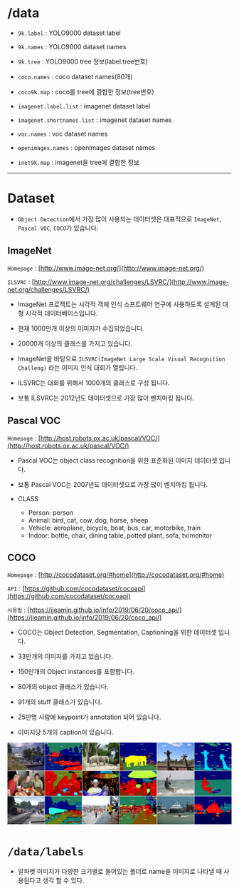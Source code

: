# /data

- `9k.label` : YOLO9000 dataset label

- `9k.names` : YOLO9000 dataset names

- `9k.tree` : YOLO9000 tree 정보(label:tree번호)

- `coco.names` : coco dataset names(80개)

- `coco9k.map` : coco를 tree에 결합한 정보(tree번호)

- `imagenet.label.list` : imagenet dataset label

- `imagenet.shortnames.list` : imagenet dataset names

- `voc.names` : voc dataset names

- `openimages.names` : openimages dataset names

- `inet9k.map` : imagenet을 tree에 결합한 정보

---

# Dataset

- `Object Detection`에서 가장 많이 사용되는 데이터셋은 대표적으로 `ImageNet`, `Pascal VOC`, `COCO`가 있습니다.

## ImageNet

`Homepage` : [http://www.image-net.org/](http://www.image-net.org/)

`ILSVRC` : [http://www.image-net.org/challenges/LSVRC/](http://www.image-net.org/challenges/LSVRC/)

- ImageNet 프로젝트는 시각적 객체 인식 소프트웨어 연구에 사용하도록 설계된 대형 시각적 데이터베이스입니다.

- 현재 1000만개 이상의 이미지가 수집되었습니다.

- 20000개 이상의 클래스를 가지고 있습니다.

- ImageNet을 바탕으로 `ILSVRC(ImageNet Large Scale Visual Recognition Challeng)` 라는 이미지 인식 대회가 열립니다.

- ILSVRC는 대회를 위해서 1000개의 클래스로 구성 됩니다.

- 보통 ILSVRC는 2012년도 데이터셋으로 가장 많이 벤치마킹 됩니다.

## Pascal VOC

`Homepage` : [http://host.robots.ox.ac.uk/pascal/VOC/](http://host.robots.ox.ac.uk/pascal/VOC/)

- Pascal VOC는 object class recognition을 위한 표준화된 이미지 데이터셋 입니다.

- 보통 Pascal VOC는 2007년도 데이터셋으로 가장 많이 벤치마킹 됩니다.

- CLASS
  + Person: person
  + Animal: bird, cat, cow, dog, horse, sheep
  + Vehicle: aeroplane, bicycle, boat, bus, car, motorbike, train
  + Indoor: bottle, chair, dining table, potted plant, sofa, tv/monitor

## COCO

`Homepage` : [http://cocodataset.org/#home](http://cocodataset.org/#home)

`API` : [https://github.com/cocodataset/cocoapi](https://github.com/cocodataset/cocoapi)

`사용법` : [https://jjeamin.github.io/info/2019/06/20/coco_api/](https://jjeamin.github.io/info/2019/06/20/coco_api/)

- COCO는 Object Detection, Segmentation, Captioning을 위한 데이터셋 입니다.

- 33만개의 이미지를 가지고 있습니다.

- 150만개의 Object instances를 포함합니다.

- 80개의 object 클래스가 있습니다.

- 91개의 stuff 클래스가 있습니다.

- 25만명 사람에 keypoint가 annotation 되어 있습니다.

- 이미지당 5개의 caption이 있습니다.




![coco](/figure/coco_stuff.png)



# `/data/labels`

- 알파벳 이미지가 다양한 크기별로 들어있는 폴더로 name을 이미지로 나타낼 때 사용된다고 생각 할 수 있다.
